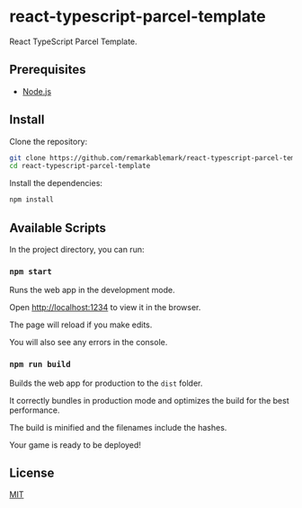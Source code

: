 # react-typescript-parcel-template

React TypeScript Parcel Template.

## Prerequisites

- [Node.js](https://nodejs.org/en/download/)

## Install

Clone the repository:

```sh
git clone https://github.com/remarkablemark/react-typescript-parcel-template.git
cd react-typescript-parcel-template
```

Install the dependencies:

```sh
npm install
```

## Available Scripts

In the project directory, you can run:

### `npm start`

Runs the web app in the development mode.

Open [http://localhost:1234](http://localhost:1234) to view it in the browser.

The page will reload if you make edits.

You will also see any errors in the console.

### `npm run build`

Builds the web app for production to the `dist` folder.

It correctly bundles in production mode and optimizes the build for the best performance.

The build is minified and the filenames include the hashes.

Your game is ready to be deployed!

## License

[MIT](LICENSE)
